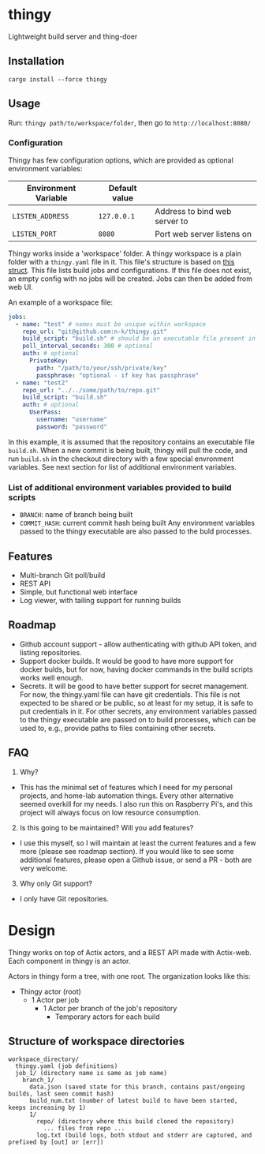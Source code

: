 # thingy
Lightweight build server and thing-doer

## Installation
`cargo install --force thingy`

## Usage
Run: `thingy path/to/workspace/folder`, then go to `http://localhost:8080/`

### Configuration
Thingy has few configuration options, which are provided as optional environment variables:

|Environment Variable|Default value| |
|-|-|-|
|`LISTEN_ADDRESS`|`127.0.0.1`|Address to bind web server to|
|`LISTEN_PORT`|`8080`|Port web server listens on|


Thingy works inside a 'workspace' folder. A thingy workspace is a plain folder with a `thingy.yaml` file in it. This file's structure is based on [this struct](./src/models.rs#L7). This file lists build jobs and configurations. If this file does not exist, an empty config with no jobs will be created. Jobs can then be added from web UI.

An example of a workspace file:
```yaml
jobs:
  - name: "test" # names must be unique within workspace
    repo_url: "git@github.com:n-k/thingy.git"
    build_script: "build.sh" # should be an executable file present in the repository, see build.sh in this repository for example
    poll_interval_seconds: 300 # optional
    auth: # optional
      PrivateKey:
        path: "/path/to/your/ssh/private/key"
        passphrase: "optional - if key has passphrase"
  - name: "test2"
    repo_url: "../../some/path/to/repo.git"
    build_script: "build.sh"
    auth: # optional
      UserPass:
        username: "username"
        password: "password"
```

In this example, it is assumed that the repository contains an executable file `build.sh`. When a new commit is being built, thingy will pull the code, and run `build.sh` in the checkout directory with a few special envronment variables. See next section for list of additional environment variables.

### List of additional environment variables provided to build scripts
- `BRANCH`: name of branch being built
- `COMMIT_HASH`: current commit hash being built
Any environment variables passed to the thingy executable are also passed to the buld processes.

## Features
- Multi-branch Git poll/build
- REST API
- Simple, but functional web interface
- Log viewer, with tailing support for running builds

## Roadmap
- Github account support - allow authenticating with github API token, and listing repositories.
- Support docker builds. It would be good to have more support for docker bulds, but for now, having docker commands in the build scripts works well enough.
- Secrets. It will be good to have better support for secret management. For now, the thingy.yaml file can have git credentials. This file is not expected to be shared or be public, so at least for my setup, it is safe to put credentials in it. 
  For other secrets, any environment variables passed to the thingy executable are passed on to build processes, which can be used to, e.g., provide paths to files containing other secrets.

## FAQ
 1. Why?
 - This has the minimal set of features which I need for my personal projects, and home-lab automation things. Every other alternative seemed overkill for my needs. I also run this on Raspberry Pi's, and this project will always focus on low resource consumption.
 2. Is this going to be maintained? Will you add features?
 - I use this myself, so I will maintain at least the current features and a few more (please see roadmap section). If you would like to see some additional features, please open a Github issue, or send a PR - both are very welcome.
 3. Why only Git support?
 - I only have Git repositories.


# Design
Thingy works on top of Actix actors, and a REST API made with Actix-web. Each component in thingy is an actor.

Actors in thingy form a tree, with one root. The organization looks like this:

 - Thingy actor (root)
    - 1 Actor per job
      - 1 Actor per branch of the job's repository
        - Temporary actors for each build

## Structure of workspace directories
```
workspace_directory/
  thingy.yaml (job definitions)
  job_1/ (directory name is same as job name)
    branch_1/
      data.json (saved state for this branch, contains past/ongoing builds, last seen commit hash)
      build_num.txt (number of latest build to have been started, keeps increasing by 1)
      1/
        repo/ (directory where this build cloned the repository)
          ... files from repo ...
        log.txt (build logs, both stdout and stderr are captured, and prefixed by [out] or [err])
```
